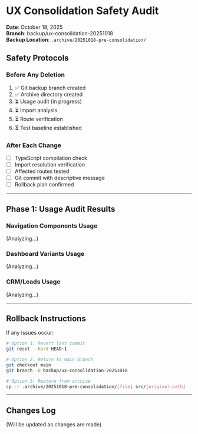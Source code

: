 # UX Consolidation Safety Audit
**Date**: October 18, 2025  
**Branch**: backup/ux-consolidation-20251018  
**Backup Location**: `.archive/20251018-pre-consolidation/`

## Safety Protocols

### Before Any Deletion
1. ✅ Git backup branch created
2. ✅ Archive directory created
3. ⏳ Usage audit (in progress)
4. ⏳ Import analysis
5. ⏳ Route verification
6. ⏳ Test baseline established

### After Each Change
- [ ] TypeScript compilation check
- [ ] Import resolution verification
- [ ] Affected routes tested
- [ ] Git commit with descriptive message
- [ ] Rollback plan confirmed

---

## Phase 1: Usage Audit Results

### Navigation Components Usage
(Analyzing...)

### Dashboard Variants Usage
(Analyzing...)

### CRM/Leads Usage
(Analyzing...)

---

## Rollback Instructions

If any issues occur:
```bash
# Option 1: Revert last commit
git reset --hard HEAD~1

# Option 2: Return to main branch
git checkout main
git branch -D backup/ux-consolidation-20251018

# Option 3: Restore from archive
cp -r .archive/20251018-pre-consolidation/[file] src/[original-path]
```

---

## Changes Log
(Will be updated as changes are made)
